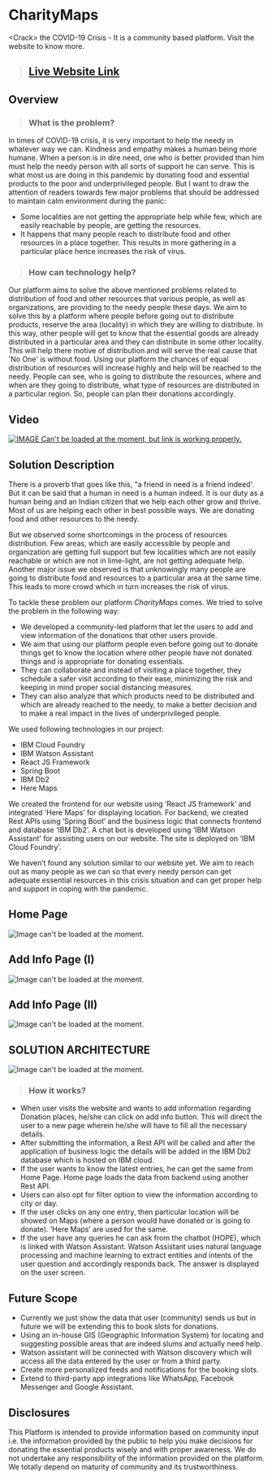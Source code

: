 # CharityMaps
&lt;Crack> the COVID-19 Crisis - It is a community based platform. Visit the website to know more.

> ## [Live Website Link](http://maps-charity-at.eu-gb.cf.appdomain.cloud/)


## Overview

> ### What is the problem?
In times of COVID-19 crisis, it is very important to help the needy in whatever way we can. Kindness and empathy makes a human being more humane. When a person is in dire need, one who is better provided than him must help the needy person with all sorts of support he can serve. This is what most us are doing in this pandemic by donating food and essential products to the poor and underprivileged people. But I want to draw the attention of readers towards few major problems that should be addressed to maintain calm environment during the panic:
* Some localities are not getting the appropriate help while few, which are easily reachable by people, are getting the resources.
* It happens that many people reach to distribute food and other resources in a place together. This results in more gathering in a particular place hence increases the risk of virus.

> ### How can technology help?
Our platform aims to solve the above mentioned problems related to distribution of food and other resources that various people, as well as organizations, are providing to the needy people these days. We aim to solve this by a platform where people before going out to distribute products, reserve the area (locality) in which they are willing to distribute. In this way, other people will get to know that the essential goods are already distributed in a particular area and they can distribute in some other locality. This will help there motive of distribution and will serve the real cause that 'No One' is without food.
Using our platform the chances of equal distribution of resources will increase highly and help will be reached to the needy. People can see, who is going to distribute the resources, where and when are they going to distribute, what type of resources are distributed in a particular region. So, people can plan their donations accordingly.

## Video

[![IMAGE Can't be loaded at the moment, but link is working properly.](https://img.youtube.com/vi/VUiMKt0Y4ao/1.jpg)](https://www.youtube.com/watch?v=VUiMKt0Y4ao)

## Solution Description

There is a proverb that goes like this, "a friend in need is a friend indeed'. But it can be said that a human in need is a human indeed. It is our duty as a human being and an Indian citizen that we help each other grow and thrive. Most of us are helping each other in best possible ways. We are donating food and other resources to the needy.

But we observed some shortcomings in the process of resources distribution. Few areas, which are easily accessible by people and organization are getting full support but few localities which are not easily reachable or which are not in lime-light, are not getting adequate help. Another major issue we observed is that unknowingly many people are going to distribute food and resources to a particular area at the same time. This leads to more crowd which in turn increases the risk of virus. 

To tackle these problem our platform *CharityMaps* comes. We tried to solve the problem in the following way:
* We developed a community-led platform that let the users to add and view information of the donations that other users provide.
* We aim that using our platform people even before going out to donate things get to know the location where other people have not donated things and is appropriate for donating essentials.
* They can collaborate and instead of visiting a place together, they schedule a safer visit according to their ease, minimizing the risk and keeping in mind proper social distancing measures. 
* They can also analyze that which products need to be distributed and which are already reached to the needy, to make a better decision and to make a real impact in the lives of underprivileged people.

We used following technologies in our project:
* IBM Cloud Foundry
* IBM Watson Assistant
* React JS Framework
* Spring Boot
* IBM Db2
* Here Maps

We created the frontend for our website using ‘React JS framework’ and integrated ‘Here Maps’ for displaying location. For backend, we created Rest APIs using ‘Spring Boot’ and the business logic that connects frontend and database ‘IBM Db2’. A chat bot is developed using ‘IBM Watson Assistant’ for assisting users on our website. The site is deployed on ‘IBM Cloud Foundry’. 

We haven’t found any solution similar to our website yet. We aim to reach out as many people as we can so that every needy person can get adequate essential resources in this crisis situation and can get proper help and support in coping with the pandemic.

## Home Page
![Image can't be loaded at the moment.](Images/Screenshot1.png "Home Page")

## Add Info Page (I)
![Image can't be loaded at the moment.](Images/Screenshot2.png "Add Info Page")

## Add Info Page (II)
![Image can't be loaded at the moment.](Images/Screenshot3.png "Add Info Page")

## SOLUTION ARCHITECTURE

![Image can't be loaded at the moment.](Images/SolutionArchitecture.png "Solution Architecture")

> ### How it works?
* When user visits the website and wants to add information regarding Donation places, he/she can click on add info button. This will direct the user to a new page wherein he/she will have to fill all the necessary details. 
* After submitting the information, a Rest API will be called and after the application of business logic the details will be added in the IBM Db2 database which is hosted on IBM cloud. 
* If the user wants to know the latest entries, he can get the same from Home Page. Home page loads the data from backend using another Rest API.
* Users can also opt for filter option to view the information according to city or day.
* If the user clicks on any one entry, then particular location will be showed on Maps (where a person would have donated or is going to donate). ‘Here Maps’ are used for the same.
* If the user have any queries he can ask from the chatbot (HOPE), which is linked with Watson Assistant. Watson Assistant uses natural language processing and machine learning to extract entities and intents of the user question and accordingly responds back. The answer is displayed on the user screen. 

## Future Scope

* Currently we just show the data that user (community) sends us but in future we will be extending this to book slots for donations.
* Using an in-house GIS (Geographic Information System) for locating and suggesting possible areas that are indeed slums and actually need help. 
* Watson assistant will be connected with Watson discovery which will access all the data entered by the user or from a third party. 
* Create more personalized feeds and notifications for the booking slots.
* Extend to third-party app integrations like WhatsApp, Facebook Messenger and Google Assistant.

## Disclosures

This Platform is intended to provide information based on community input i.e. the information provided by the public to help you make decisions for donating the essential products wisely and with proper awareness. We do not undertake any responsibility of the information provided on the platform. We totally depend on maturity of community and its trustworthiness.